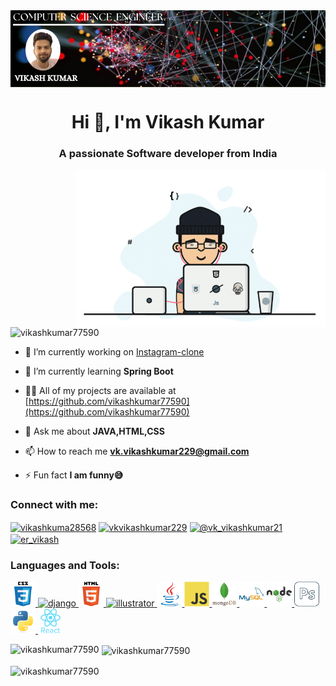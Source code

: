 <img align="top" alt="coding" width="1200" src="https://github.com/vikashkumar77590/vikashkumar77590/blob/main/AI.png">


<h1 align="center">Hi 👋, I'm Vikash Kumar</h1>
<h3 align="center">A passionate Software developer from India</h3>

<img align="right" alt="coding" width="400" src="https://github.com/vikashkumar77590/vikashkumar77590/blob/main/Coding.gif">

<p align="left"> <img src="https://komarev.com/ghpvc/?username=vikashkumar77590&label=Profile%20views&color=0e75b6&style=flat" alt="vikashkumar77590" /> </p>

- 🔭 I’m currently working on [Instagram-clone](https://github.com/vikashkumar77590/Instagram-clone)

- 🌱 I’m currently learning **Spring Boot**

- 👨‍💻 All of my projects are available at [https://github.com/vikashkumar77590](https://github.com/vikashkumar77590)

- 💬 Ask me about **JAVA,HTML,CSS**

- 📫 How to reach me **vk.vikashkumar229@gmail.com**

- ⚡ Fun fact **I am funny😅**

<h3 align="left">Connect with me:</h3>
<p align="left">
<a href="https://twitter.com/vikashkuma28568" target="blank"><img align="center" src="https://raw.githubusercontent.com/rahuldkjain/github-profile-readme-generator/master/src/images/icons/Social/twitter.svg" alt="vikashkuma28568" height="30" width="40" /></a>
<a href="https://linkedin.com/in/vkvikashkumar229" target="blank"><img align="center" src="https://raw.githubusercontent.com/rahuldkjain/github-profile-readme-generator/master/src/images/icons/Social/linked-in-alt.svg" alt="vkvikashkumar229" height="30" width="40" /></a>
<a href="https://www.hackerrank.com/@vk_vikashkumar21" target="blank"><img align="center" src="https://raw.githubusercontent.com/rahuldkjain/github-profile-readme-generator/master/src/images/icons/Social/hackerrank.svg" alt="@vk_vikashkumar21" height="30" width="40" /></a>
<a href="https://www.leetcode.com/er_vikash" target="blank"><img align="center" src="https://raw.githubusercontent.com/rahuldkjain/github-profile-readme-generator/master/src/images/icons/Social/leet-code.svg" alt="er_vikash" height="30" width="40" /></a>
</p>

<h3 align="left">Languages and Tools:</h3>
<p align="left"> <a href="https://www.w3schools.com/css/" target="_blank" rel="noreferrer"> <img src="https://raw.githubusercontent.com/devicons/devicon/master/icons/css3/css3-original-wordmark.svg" alt="css3" width="40" height="40"/> </a> <a href="https://www.djangoproject.com/" target="_blank" rel="noreferrer"> <img src="https://cdn.worldvectorlogo.com/logos/django.svg" alt="django" width="40" height="40"/> </a> <a href="https://www.w3.org/html/" target="_blank" rel="noreferrer"> <img src="https://raw.githubusercontent.com/devicons/devicon/master/icons/html5/html5-original-wordmark.svg" alt="html5" width="40" height="40"/> </a> <a href="https://www.adobe.com/in/products/illustrator.html" target="_blank" rel="noreferrer"> <img src="https://www.vectorlogo.zone/logos/adobe_illustrator/adobe_illustrator-icon.svg" alt="illustrator" width="40" height="40"/> </a> <a href="https://www.java.com" target="_blank" rel="noreferrer"> <img src="https://raw.githubusercontent.com/devicons/devicon/master/icons/java/java-original.svg" alt="java" width="40" height="40"/> </a> <a href="https://developer.mozilla.org/en-US/docs/Web/JavaScript" target="_blank" rel="noreferrer"> <img src="https://raw.githubusercontent.com/devicons/devicon/master/icons/javascript/javascript-original.svg" alt="javascript" width="40" height="40"/> </a> <a href="https://www.mongodb.com/" target="_blank" rel="noreferrer"> <img src="https://raw.githubusercontent.com/devicons/devicon/master/icons/mongodb/mongodb-original-wordmark.svg" alt="mongodb" width="40" height="40"/> </a> <a href="https://www.mysql.com/" target="_blank" rel="noreferrer"> <img src="https://raw.githubusercontent.com/devicons/devicon/master/icons/mysql/mysql-original-wordmark.svg" alt="mysql" width="40" height="40"/> </a> <a href="https://nodejs.org" target="_blank" rel="noreferrer"> <img src="https://raw.githubusercontent.com/devicons/devicon/master/icons/nodejs/nodejs-original-wordmark.svg" alt="nodejs" width="40" height="40"/> </a> <a href="https://www.photoshop.com/en" target="_blank" rel="noreferrer"> <img src="https://raw.githubusercontent.com/devicons/devicon/master/icons/photoshop/photoshop-line.svg" alt="photoshop" width="40" height="40"/> </a> <a href="https://www.python.org" target="_blank" rel="noreferrer"> <img src="https://raw.githubusercontent.com/devicons/devicon/master/icons/python/python-original.svg" alt="python" width="40" height="40"/> </a> <a href="https://reactjs.org/" target="_blank" rel="noreferrer"> <img src="https://raw.githubusercontent.com/devicons/devicon/master/icons/react/react-original-wordmark.svg" alt="react" width="40" height="40"/> </a> </p>

<p><img align="left" src="https://github-readme-stats.vercel.app/api/top-langs?username=vikashkumar77590&show_icons=true&locale=en&layout=compact" alt="vikashkumar77590" /></p>

<p>&nbsp;<img align="center" src="https://github-readme-stats.vercel.app/api?username=vikashkumar77590&show_icons=true&locale=en" alt="vikashkumar77590" /></p>

<p><img align="center" src="https://github-readme-streak-stats.herokuapp.com/?user=vikashkumar77590&" alt="vikashkumar77590" /></p>
